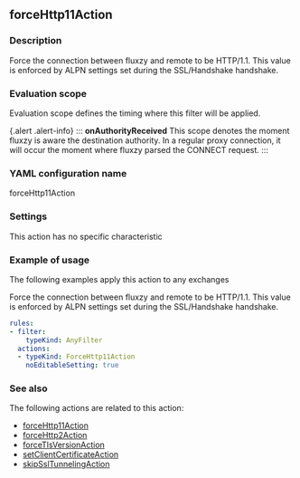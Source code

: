## forceHttp11Action

### Description

Force the connection between fluxzy and remote to be HTTP/1.1. This value is enforced by ALPN settings set during the SSL/Handshake handshake.

### Evaluation scope

Evaluation scope defines the timing where this filter will be applied. 

{.alert .alert-info}
:::
**onAuthorityReceived** This scope denotes the moment fluxzy is aware the destination authority. In a regular proxy connection, it will occur the moment where fluxzy parsed the CONNECT request.
:::

### YAML configuration name

forceHttp11Action

### Settings

This action has no specific characteristic

### Example of usage

The following examples apply this action to any exchanges

Force the connection between fluxzy and remote to be HTTP/1.1. This value is enforced by ALPN settings set during the SSL/Handshake handshake.

```yaml
rules:
- filter:
    typeKind: AnyFilter
  actions:
  - typeKind: ForceHttp11Action
    noEditableSetting: true
```



### See also

The following actions are related to this action: 

 - [forceHttp11Action](forceHttp11Action)
 - [forceHttp2Action](forceHttp2Action)
 - [forceTlsVersionAction](forceTlsVersionAction)
 - [setClientCertificateAction](setClientCertificateAction)
 - [skipSslTunnelingAction](skipSslTunnelingAction)


